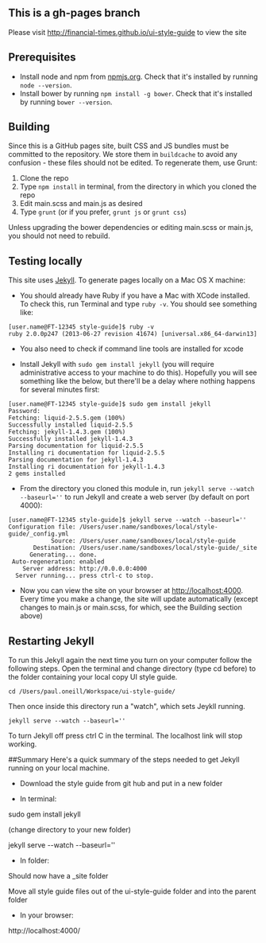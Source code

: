 ## This is a gh-pages branch

Please visit http://financial-times.github.io/ui-style-guide to view the site

## Prerequisites

- Install node and npm from [npmjs.org](http://npmjs.org).  Check that it's installed by running `node --version`.
- Install bower by running `npm install -g bower`.  Check that it's installed by running `bower --version`.

## Building

Since this is a GitHub pages site, built CSS and JS bundles must be committed to the repository.  We store them in `buildcache` to avoid any confusion - these files should not be edited.  To regenerate them, use Grunt:

1. Clone the repo
1. Type `npm install` in terminal, from the directory in which you cloned the repo
1. Edit main.scss and main.js as desired
1. Type `grunt` (or if you prefer, `grunt js` or `grunt css`)

Unless upgrading the bower dependencies or editing main.scss or main.js, you should not need to rebuild.

## Testing locally

This site uses [Jekyll](http://jekyllrb.com/).  To generate pages locally on a Mac OS X machine:

* You should already have Ruby if you have a Mac with XCode installed.  To check this, run Terminal and type `ruby -v`.  You should see something like:

```
[user.name@FT-12345 style-guide]$ ruby -v
ruby 2.0.0p247 (2013-06-27 revision 41674) [universal.x86_64-darwin13]
```
* You also need to check if command line tools are installed for xcode

* Install Jekyll with `sudo gem install jekyll` (you will require administrative access to your machine to do this).  Hopefully you will see something like the below, but there'll be a delay where nothing happens for several minutes first:

```
[user.name@FT-12345 style-guide]$ sudo gem install jekyll
Password:
Fetching: liquid-2.5.5.gem (100%)
Successfully installed liquid-2.5.5
Fetching: jekyll-1.4.3.gem (100%)
Successfully installed jekyll-1.4.3
Parsing documentation for liquid-2.5.5
Installing ri documentation for liquid-2.5.5
Parsing documentation for jekyll-1.4.3
Installing ri documentation for jekyll-1.4.3
2 gems installed
```

* From the directory you cloned this module in, run `jekyll serve --watch --baseurl=''` to run Jekyll and create a web server (by default on port 4000):

```
[user.name@FT-12345 style-guide]$ jekyll serve --watch --baseurl=''
Configuration file: /Users/user.name/sandboxes/local/style-guide/_config.yml
            Source: /Users/user.name/sandboxes/local/style-guide
       Destination: /Users/user.name/sandboxes/local/style-guide/_site
      Generating... done.
 Auto-regeneration: enabled
    Server address: http://0.0.0.0:4000
  Server running... press ctrl-c to stop.
```

* Now you can view the site on your browser at [http://localhost:4000](http://localhost:4000).  Every time you make a change, the site will update automatically (except changes to main.js or main.scss, for which, see the Building section above)


## Restarting Jekyll
To run this Jekyll again the next time you turn on your computer follow the following steps. Open the terminal and change directory (type cd before) to the folder containing your local copy UI style guide.

```
cd /Users/paul.oneill/Workspace/ui-style-guide/
```
Then once inside this directory run a "watch", which sets Jeykll running.

```
jekyll serve --watch --baseurl=''
```
To turn Jekyll off press ctrl C in the terminal. The localhost link will stop working.


##Summary
Here's a quick summary of the steps needed to get Jekyll running on your local machine.

* Download the style guide from git hub and put in a new folder


* In terminal:

sudo gem install jekyll

(change directory to your new folder)

jekyll serve --watch --baseurl=''


* In folder:

Should now have a _site folder

Move all style guide files out of the ui-style-guide folder and into the parent folder 


* In your browser:

http://localhost:4000/

